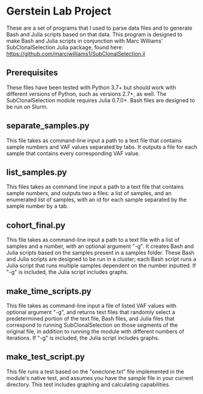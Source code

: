 # Gerstein Lab Project

These are a set of programs that I used to parse data files and to generate Bash and Julia scripts based on that data. This program is designed to make Bash and Julia scripts in conjunction with Marc Williams' SubClonalSelection Julia package, found here: https://github.com/marcjwilliams1/SubClonalSelection.jl

## Prerequisites

These files have been tested with Python 3.7+ but should work with different versions of Python, such as versions 2.7+, as well. The SubClonalSelection module requires Julia 0.7.0+. Bash files are designed to be run on Slurm.

## separate_samples.py

This file takes as command-line input a path to a text file that contains sample numbers and VAF values separated by tabs. It outputs a file for each sample that contains every corresponding VAF value.

## list_samples.py

This files takes as command line input a path to a text file that contains sample numbers, and outputs two a files: a list of samples, and an enumerated list of samples, with an id for each sample separated by the sample number by a tab.

## cohort_final.py

This file takes as command-line input a path to a text file with a list of samples and a number, with an optional argument "-g". It creates Bash and Julia scripts based on the samples present in a samples folder. These Bash and Julia scripts are designed to be run in a cluster; each Bash script runs a Julia script that runs multiple samples dependent on the number inputted. If "-g" is included, the Julia script includes graphs.

## make_time_scripts.py

This file takes as command-line input a file of listed VAF values with optional argument "-g", and returns text files that randomly select a predetermined portion of the text file, Bash files, and Julia files that correspond to running SubClonalSelection on those segments of the original file, in addition to running the module with different numbers of iterations. If "-g" is included, the Julia script includes graphs. 

## make_test_script.py

This file runs a test based on the "oneclone.txt" file implemented in the module's native test, and assumes you have the sample file in your current directory. This test includes graphing and calculating capabilities.